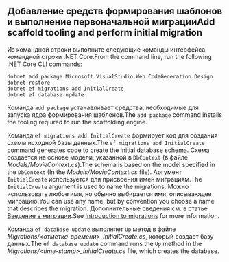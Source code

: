 <a name="cli"></a>
## <a name="add-scaffold-tooling-and-perform-initial-migration"></a><span data-ttu-id="59c50-101">Добавление средств формирования шаблонов и выполнение первоначальной миграции</span><span class="sxs-lookup"><span data-stu-id="59c50-101">Add scaffold tooling and perform initial migration</span></span>

<span data-ttu-id="59c50-102">Из командной строки выполните следующие команды интерфейса командной строки .NET Core.</span><span class="sxs-lookup"><span data-stu-id="59c50-102">From the command line, run the following .NET Core CLI commands:</span></span>

```console
dotnet add package Microsoft.VisualStudio.Web.CodeGeneration.Design
dotnet restore
dotnet ef migrations add InitialCreate
dotnet ef database update
```

<span data-ttu-id="59c50-103">Команда `add package` устанавливает средства, необходимые для запуска ядра формирования шаблонов.</span><span class="sxs-lookup"><span data-stu-id="59c50-103">The `add package` command installs the tooling required to run the scaffolding engine.</span></span>

<span data-ttu-id="59c50-104">Команда `ef migrations add InitialCreate` формирует код для создания схемы исходной базы данных.</span><span class="sxs-lookup"><span data-stu-id="59c50-104">The `ef migrations add InitialCreate` command generates code to create the initial database schema.</span></span> <span data-ttu-id="59c50-105">Схема создается на основе модели, указанной в `DbContext` (в файле *Models/MovieContext.cs*).</span><span class="sxs-lookup"><span data-stu-id="59c50-105">The schema is based on the model specified in the `DbContext` (In the *Models/MovieContext.cs* file).</span></span> <span data-ttu-id="59c50-106">Аргумент `InitialCreate` используется для присвоения имен миграциям.</span><span class="sxs-lookup"><span data-stu-id="59c50-106">The `InitialCreate` argument is used to name the migrations.</span></span> <span data-ttu-id="59c50-107">Можно использовать любое имя, но обычно выбирается имя, описывающее миграцию.</span><span class="sxs-lookup"><span data-stu-id="59c50-107">You can use any name, but by convention you choose a name that describes the migration.</span></span> <span data-ttu-id="59c50-108">Дополнительные сведения см. в статье [Введение в миграции](xref:data/ef-mvc/migrations#introduction-to-migrations).</span><span class="sxs-lookup"><span data-stu-id="59c50-108">See [Introduction to migrations](xref:data/ef-mvc/migrations#introduction-to-migrations) for more information.</span></span>

<span data-ttu-id="59c50-109">Команда `ef database update` выполняет `Up` метод в файле *Migrations/\<отметка-времени>_InitialCreate.cs*, который создает базу данных.</span><span class="sxs-lookup"><span data-stu-id="59c50-109">The `ef database update` command runs the `Up` method in the *Migrations/\<time-stamp>_InitialCreate.cs* file, which creates the database.</span></span>
